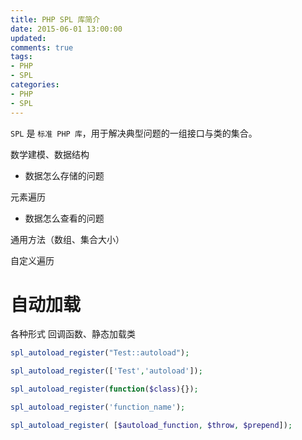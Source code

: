 ```yaml
---
title: PHP SPL 库简介
date: 2015-06-01 13:00:00
updated:
comments: true
tags:
- PHP
- SPL
categories:
- PHP
- SPL
---
```


`SPL` 是 `标准 PHP 库`，用于解决典型问题的一组接口与类的集合。

<!--more-->

数学建模、数据结构
* 数据怎么存储的问题

元素遍历
* 数据怎么查看的问题

通用方法（数组、集合大小）

自定义遍历

# 自动加载

各种形式 回调函数、静态加载类

```php
spl_autoload_register("Test::autoload");

spl_autoload_register(['Test','autoload']);

spl_autoload_register(function($class){});

spl_autoload_register('function_name');

spl_autoload_register( [$autoload_function, $throw, $prepend]);
```
